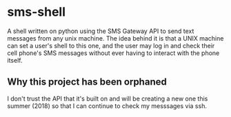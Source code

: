 # sms-shell
A shell written on python using the SMS Gateway API to send text messages from any unix machine. The idea behind it is that a UNIX machine can set a user's shell to this one, and the user may log in and check their cell phone's SMS messages without ever having to interact with the phone itself.

## Why this project has been orphaned

I don't trust the API that it's built on and will be creating a new one this summer (2018) so that I can continue to check my messsages via ssh. 
